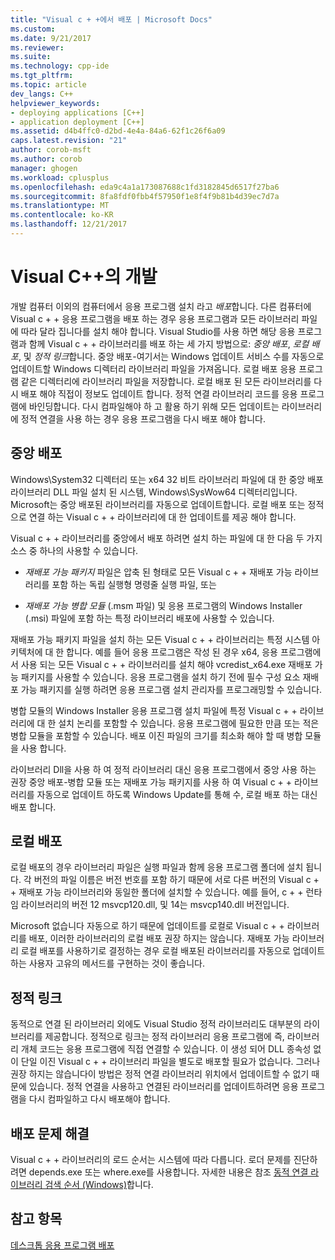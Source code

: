 ```yaml
---
title: "Visual c + +에서 배포 | Microsoft Docs"
ms.custom: 
ms.date: 9/21/2017
ms.reviewer: 
ms.suite: 
ms.technology: cpp-ide
ms.tgt_pltfrm: 
ms.topic: article
dev_langs: C++
helpviewer_keywords:
- deploying applications [C++]
- application deployment [C++]
ms.assetid: d4b4ffc0-d2bd-4e4a-84a6-62f1c26f6a09
caps.latest.revision: "21"
author: corob-msft
ms.author: corob
manager: ghogen
ms.workload: cplusplus
ms.openlocfilehash: eda9c4a1a173087688c1fd3182845d6517f27ba6
ms.sourcegitcommit: 8fa8fdf0fbb4f57950f1e8f4f9b81b4d39ec7d7a
ms.translationtype: MT
ms.contentlocale: ko-KR
ms.lasthandoff: 12/21/2017
---
```

# <a name="deployment-in-visual-c"></a>Visual C++의 개발

개발 컴퓨터 이외의 컴퓨터에서 응용 프로그램 설치 라고 *배포*합니다. 다른 컴퓨터에 Visual c + + 응용 프로그램을 배포 하는 경우 응용 프로그램과 모든 라이브러리 파일에 따라 달라 집니다를 설치 해야 합니다. Visual Studio를 사용 하면 해당 응용 프로그램과 함께 Visual c + + 라이브러리를 배포 하는 세 가지 방법으로: *중앙 배포*, *로컬 배포*, 및 *정적 링크*합니다. 중앙 배포-여기서는 Windows 업데이트 서비스 수를 자동으로 업데이트할 Windows 디렉터리 라이브러리 파일을 가져옵니다. 로컬 배포 응용 프로그램 같은 디렉터리에 라이브러리 파일을 저장합니다. 로컬 배포 된 모든 라이브러리를 다시 배포 해야 직접이 정보도 업데이트 합니다. 정적 연결 라이브러리 코드를 응용 프로그램에 바인딩합니다. 다시 컴파일해야 하 고 활용 하기 위해 모든 업데이트는 라이브러리에 정적 연결을 사용 하는 경우 응용 프로그램을 다시 배포 해야 합니다.

## <a name="central-deployment"></a>중앙 배포

Windows\System32 디렉터리 또는 x64 32 비트 라이브러리 파일에 대 한 중앙 배포 라이브러리 DLL 파일 설치 된 시스템, Windows\SysWow64 디렉터리입니다. Microsoft는 중앙 배포된 라이브러리를 자동으로 업데이트합니다. 로컬 배포 또는 정적으로 연결 하는 Visual c + + 라이브러리에 대 한 업데이트를 제공 해야 합니다.

Visual c + + 라이브러리를 중앙에서 배포 하려면 설치 하는 파일에 대 한 다음 두 가지 소스 중 하나의 사용할 수 있습니다.

- *재배포 가능 패키지* 파일은 압축 된 형태로 모든 Visual c + + 재배포 가능 라이브러리를 포함 하는 독립 실행형 명령줄 실행 파일, 또는

- *재배포 가능 병합 모듈* (.msm 파일) 및 응용 프로그램의 Windows Installer (.msi) 파일에 포함 하는 특정 라이브러리 배포에 사용할 수 있습니다.

재배포 가능 패키지 파일을 설치 하는 모든 Visual c + + 라이브러리는 특정 시스템 아키텍처에 대 한 합니다. 예를 들어 응용 프로그램은 작성 된 경우 x64, 응용 프로그램에서 사용 되는 모든 Visual c + + 라이브러리를 설치 해야 vcredist_x64.exe 재배포 가능 패키지를 사용할 수 있습니다. 응용 프로그램을 설치 하기 전에 필수 구성 요소 재배포 가능 패키지를 실행 하려면 응용 프로그램 설치 관리자를 프로그래밍할 수 있습니다.

병합 모듈의 Windows Installer 응용 프로그램 설치 파일에 특정 Visual c + + 라이브러리에 대 한 설치 논리를 포함할 수 있습니다. 응용 프로그램에 필요한 만큼 또는 적은 병합 모듈을 포함할 수 있습니다. 배포 이진 파일의 크기를 최소화 해야 할 때 병합 모듈을 사용 합니다.

라이브러리 Dll을 사용 하 여 정적 라이브러리 대신 응용 프로그램에서 중앙 사용 하는 권장 중앙 배포-병합 모듈 또는 재배포 가능 패키지를 사용 하 여 Visual c + + 라이브러리를 자동으로 업데이트 하도록 Windows Update를 통해 수, 로컬 배포 하는 대신 배포 합니다.

## <a name="local-deployment"></a>로컬 배포

로컬 배포의 경우 라이브러리 파일은 실행 파일과 함께 응용 프로그램 폴더에 설치 됩니다. 각 버전의 파일 이름은 버전 번호를 포함 하기 때문에 서로 다른 버전의 Visual c + + 재배포 가능 라이브러리와 동일한 폴더에 설치할 수 있습니다. 예를 들어, c + + 런타임 라이브러리의 버전 12 msvcp120.dll, 및 14는 msvcp140.dll 버전입니다.

Microsoft 없습니다 자동으로 하기 때문에 업데이트를 로컬로 Visual c + + 라이브러리를 배포, 이러한 라이브러리의 로컬 배포 권장 하지는 않습니다. 재배포 가능 라이브러리 로컬 배포를 사용하기로 결정하는 경우 로컬 배포된 라이브러리를 자동으로 업데이트하는 사용자 고유의 메서드를 구현하는 것이 좋습니다.

## <a name="static-linking"></a>정적 링크

동적으로 연결 된 라이브러리 외에도 Visual Studio 정적 라이브러리도 대부분의 라이브러리를 제공합니다. 정적으로 링크는 정적 라이브러리 응용 프로그램에 즉, 라이브러리 개체 코드는 응용 프로그램에 직접 연결할 수 있습니다. 이 생성 되어 DLL 종속성 없이 단일 이진 Visual c + + 라이브러리 파일을 별도로 배포할 필요가 없습니다. 그러나 권장 하지는 않습니다이 방법은 정적 연결 라이브러리 위치에서 업데이트할 수 없기 때문에 있습니다. 정적 연결을 사용하고 연결된 라이브러리를 업데이트하려면 응용 프로그램을 다시 컴파일하고 다시 배포해야 합니다.

## <a name="troubleshooting-deployment-issues"></a>배포 문제 해결

Visual c + + 라이브러리의 로드 순서는 시스템에 따라 다릅니다. 로더 문제를 진단하려면 depends.exe 또는 where.exe를 사용합니다. 자세한 내용은 참조 [동적 연결 라이브러리 검색 순서 (Windows)](http://msdn.microsoft.com/library/windows/desktop/ms682586.aspx)합니다.

## <a name="see-also"></a>참고 항목

[데스크톱 응용 프로그램 배포](../ide/deploying-native-desktop-applications-visual-cpp.md)